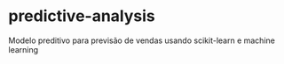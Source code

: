 # predictive-analysis
Modelo preditivo para previsão de vendas usando scikit-learn e machine learning
